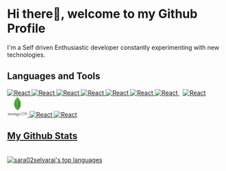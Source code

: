 # Hi there👋, welcome to my Github Profile

I'm a Self driven Enthusiastic developer constantly experimenting with new technologies. 

## Languages and Tools
<p align="left"> 
  <a href="https://reactjs.org/" target="_blank"> <img alt="React" src="https://img.icons8.com/color/48/000000/react-native.png"/> </a>
  <a href="https://redux.js.org/" target="_blank"> <img alt="React" src="https://img.icons8.com/color/48/000000/redux.png"/>
  <a href="https://developer.mozilla.org/en-US/docs/Web/JavaScript" target="_blank"> <img alt="React" src="https://img.icons8.com/color/48/000000/javascript.png"/> </a>
  <a href="https://www.w3.org/html/" target="_blank"> <img alt="React" src="https://img.icons8.com/color/48/000000/html-5.png"/> </a>
  <a href="https://www.w3schools.com/css/" target="_blank"> <img alt="React" src="https://img.icons8.com/color/48/000000/css3.png"/> </a>
  <a href="https://getbootstrap.com" target="_blank"> <img alt="React" src="https://img.icons8.com/color/48/000000/bootstrap.png"/> </a>
  <a style="padding-right:8px;" href="https://nodejs.org/" target="_blank"> <img alt="React" src="https://img.icons8.com/color/48/000000/nodejs.png"/> </a>
  <a style="padding-right:8px;" href="https://www.mysql.com/" target="_blank"> <img alt="React" src="https://img.icons8.com/color/48/000000/mysql-logo.png"/> </a>
  <a href="https://www.mongodb.com/" target="_blank"> <img alt="React" width="48" height="48" src="https://raw.githubusercontent.com/devicons/devicon/master/icons/mongodb/mongodb-original-wordmark.svg"/> </a>
 <a href="https://postman.com" target="_blank"> <img alt="React" width="45" height="45" src="https://www.vectorlogo.zone/logos/getpostman/getpostman-icon.svg"/> </a>
 <a href="https://git-scm.com/" target="_blank"> <img alt="React" src="https://img.icons8.com/color/48/000000/git.png"/>
</p>

## My Github Stats
   <br/> 
    <a href="https://github.com/sara02selvaraj/github-readme-stats"><img alt="sara02selvaraj's top languages" src="https://github-readme-stats.vercel.app/api/top-langs/?username=sara02selvaraj& langs_count=8&count_private=true&layout=compact&theme=react&hide_border=true&bg_color=0D1117"/></a>

<!---
sara02selvaraj/sara02selvaraj is a ✨ special ✨ repository because its `README.md` (this file) appears on your GitHub profile.
You can click the Preview link to take a look at your changes.
--->
